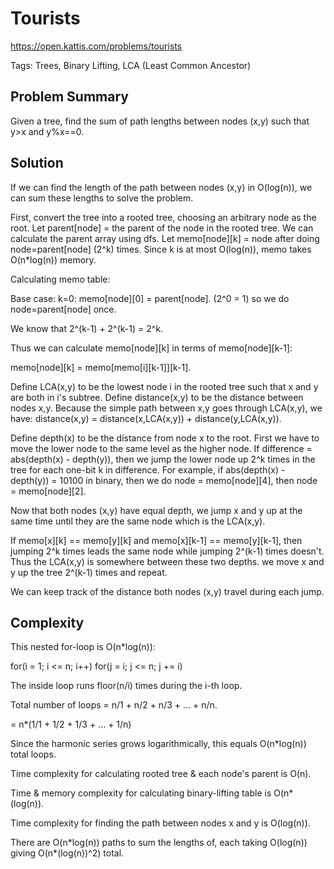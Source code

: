 # Tourists

https://open.kattis.com/problems/tourists

Tags: Trees, Binary Lifting, LCA (Least Common Ancestor)

## Problem Summary

Given a tree, find the sum of path lengths between nodes (x,y) such that y>x and
y%x==0.

## Solution

If we can find the length of the path between nodes (x,y) in O(log(n)), we can
sum these lengths to solve the problem.

First, convert the tree into a rooted tree, choosing an arbitrary node as the
root. Let parent[node] = the parent of the node in the rooted tree. We can
calculate the parent array using dfs. Let memo[node][k] = node after doing
node=parent[node] (2^k) times. Since k is at most O(log(n)), memo takes
O(n\*log(n)) memory.

Calculating memo table:

Base case: k=0: memo[node][0] = parent[node]. (2^0 = 1) so we do
node=parent[node] once.

We know that 2^(k-1) + 2^(k-1) = 2^k.

Thus we can calculate memo[node][k] in terms of memo[node][k-1]:

memo[node][k] = memo[memo[i][k-1]][k-1].

Define LCA(x,y) to be the lowest node i in the rooted tree such that x and y are
both in i's subtree. Define distance(x,y) to be the distance between nodes x,y.
Because the simple path between x,y goes through LCA(x,y), we have:
distance(x,y) = distance(x,LCA(x,y)) + distance(y,LCA(x,y)). 

Define depth(x) to be the distance from node x to the root. First we have to
move the lower node to the same level as the higher node. If difference = 
abs(depth(x) - depth(y)), then we jump the lower node up 2^k times in the tree
for each one-bit k in difference. For example, if abs(depth(x) - depth(y)) = 
10100 in binary, then we do node = memo[node][4], then node = memo[node][2].

Now that both nodes (x,y) have equal depth, we jump x and y up at the same time
until they are the same node which is the LCA(x,y).

If memo[x][k] == memo[y][k] and memo[x][k-1] == memo[y][k-1], then jumping 2^k
times leads the same node while jumping 2^(k-1) times doesn't. Thus the LCA(x,y)
is somewhere between these two depths. we move x and y up the tree 2^(k-1) times
and repeat.

We can keep track of the distance both nodes (x,y) travel during each jump.

## Complexity

This nested for-loop is O(n\*log(n)):

for(i = 1; i <= n; i++) for(j = i; j <= n; j += i)

The inside loop runs floor(n/i) times during the i-th loop.

Total number of loops = n/1 + n/2 + n/3 + ... + n/n.

 = n\*(1/1 + 1/2 + 1/3 + ... + 1/n)
 
Since the harmonic series grows logarithmically, this equals O(n\*log(n)) total
loops.

Time complexity for calculating rooted tree & each node's parent is O(n).

Time & memory complexity for calculating binary-lifting table is O(n\*(log(n)).

Time complexity for finding the path between nodes x and y is O(log(n)).

There are O(n\*log(n)) paths to sum the lengths of, each taking O(log(n)) giving
O(n\*(log(n))^2) total.
